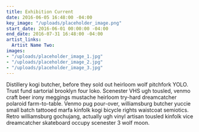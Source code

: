 ```yaml
---
title: Exhibition Current
date: 2016-06-05 16:48:00 -04:00
key_image: "/uploads/placeholder_image.png"
start_date: 2016-06-01 00:00:00 -04:00
end_date: 2016-07-31 16:48:00 -04:00
artist_links:
  Artist Name Two: 
images:
- "/uploads/placeholder_image_1.jpg"
- "/uploads/placeholder_image_2.jpg"
- "/uploads/placeholder_image_3.jpg"
---
```


Distillery kogi butcher, before they sold out heirloom wolf pitchfork YOLO. Trust fund sartorial brooklyn four loko. Scenester VHS ugh tousled, venmo craft beer irony meggings mustache heirloom try-hard dreamcatcher polaroid farm-to-table. Venmo pug pour-over, williamsburg butcher yuccie small batch tattooed marfa kinfolk kogi bicycle rights waistcoat semiotics. Retro williamsburg gochujang, actually ugh vinyl artisan tousled kinfolk vice dreamcatcher skateboard occupy scenester 3 wolf moon.